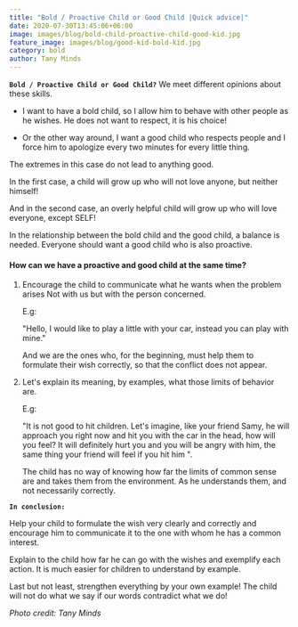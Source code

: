 ```yaml
---
title: "Bold / Proactive Child or Good Child |Quick advice|"
date: 2020-07-30T13:45:06+06:00
image: images/blog/bold-child-proactive-child-good-kid.jpg
feature_image: images/blog/good-kid-bold-kid.jpg
category: bold
author: Tany Minds
---
```


**`Bold / Proactive Child or Good Child?`** We meet different opinions about these skills.

- I want to have a bold child, so I allow him to behave with other people as he wishes. He does not want to respect, it is his choice!

- Or the other way around, I want a good child who respects people and I force him to apologize every two minutes for every little thing.

The extremes in this case do not lead to anything good. 

In the first case, a child will grow up who will not love anyone, but neither himself!

And in the second case, an overly helpful child will grow up who will love everyone, except SELF!

In the relationship between the bold child and the good child, a balance is needed. Everyone should want a good child who is also proactive.

#### How can we have a proactive and good child at the same time?

1. Encourage the child to communicate what he wants when the problem arises Not with us but with the person concerned.

    E.g:

    "Hello, I would like to play a little with your car, instead you can play with mine." 

    And we are the ones who, for the beginning, must help them to formulate their wish correctly, so that the conflict does not appear.

2. Let's explain its meaning, by examples, what those limits of behavior are.

    E.g:

    "It is not good to hit children. Let's imagine, like your friend Samy, he will approach you right now and hit you with the car in the head, how will you feel? It will definitely hurt you and you will be angry with him, the same thing your friend will feel if you hit him ". 

    The child has no way of knowing how far the limits of common sense are and takes them from the environment. As he understands them, and not necessarily correctly.

**`In conclusion:`**

Help your child to formulate the wish very clearly and correctly and encourage him to communicate it to the one with whom he has a common interest.

Explain to the child how far he can go with the wishes and exemplify each action. It is much easier for children to understand by example.

Last but not least, strengthen everything by your own example! The child will not do what we say if our words contradict what we do! 

_Photo credit: Tany Minds_